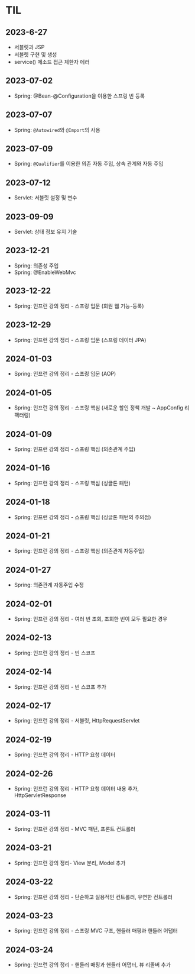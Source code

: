 # TIL
## 2023-6-27
- 서블릿과 JSP
- 서블릿 구현 및 생성
- service() 메소드 접근 제한자 에러

## 2023-07-02
- Spring: @Bean-@Configuration을 이용한 스프링 빈 등록

## 2023-07-07
- Spring: `@Autowired`와 `@Import`의 사용

## 2023-07-09
- Spring: `@Qualifier`를 이용한 의존 자동 주입, 상속 관계와 자동 주입

## 2023-07-12
- Servlet: 서블릿 설정 및 변수

## 2023-09-09
- Servlet: 상태 정보 유지 기술

## 2023-12-21
- Spring: 의존성 주입
- Spring: @EnableWebMvc

## 2023-12-22
- Spring: 인프런 강의 정리 - 스프링 입문 (회원 웹 기능-등록)

## 2023-12-29
- Spring: 인프런 강의 정리 - 스프링 입문 (스프링 데이터 JPA)

## 2024-01-03
- Spring: 인프런 강의 정리 - 스프링 입문 (AOP)

## 2024-01-05
- Spring: 인프런 강의 정리 - 스프링 핵심 (새로운 할인 정책 개발 ~ AppConfig 리팩터링)

## 2024-01-09
- Spring: 인프런 강의 정리 - 스프링 핵심 (의존관계 주입)

## 2024-01-16
- Spring: 인프런 강의 정리 - 스프링 핵심 (싱글톤 패턴)

## 2024-01-18
- Spring: 인프런 강의 정리 - 스프링 핵심 (싱글톤 패턴의 주의점)

## 2024-01-21
- Spring: 인프런 강의 정리 - 스프링 핵심 (의존관계 자동주입)

## 2024-01-27
- Spring: 의존관계 자동주입 수정

## 2024-02-01
- Spring: 인프런 강의 정리 - 여러 빈 조회, 조회한 빈이 모두 필요한 경우

## 2024-02-13
- Spring: 인프런 강의 정리 - 빈 스코프

## 2024-02-14
- Spring: 인프런 강의 정리 - 빈 스코프 추가

## 2024-02-17
- Spring: 인프런 강의 정리 - 서블릿, HttpRequestServlet

## 2024-02-19
- Spring: 인프런 강의 정리 - HTTP 요청 데이터

## 2024-02-26
- Spring: 인프런 강의 정리 - HTTP 요청 데이터 내용 추가, HttpServletResponse

## 2024-03-11
- Spring: 인프런 강의 정리 - MVC 패턴, 프론트 컨트롤러

## 2024-03-21
- Spring: 인프런 강의 정리- View 분리, Model 추가

## 2024-03-22
- Spring: 인프런 강의 정리 - 단순하고 실용적인 컨트롤러, 유연한 컨트롤러

## 2024-03-23
- Spring: 인프런 강의 정리 - 스프링 MVC 구조, 핸들러 매핑과 핸들러 어댑터

## 2024-03-24
- Spring: 인프런 강의 정리 - 핸들러 매핑과 핸들러 어댑터, 뷰 리졸버 추가